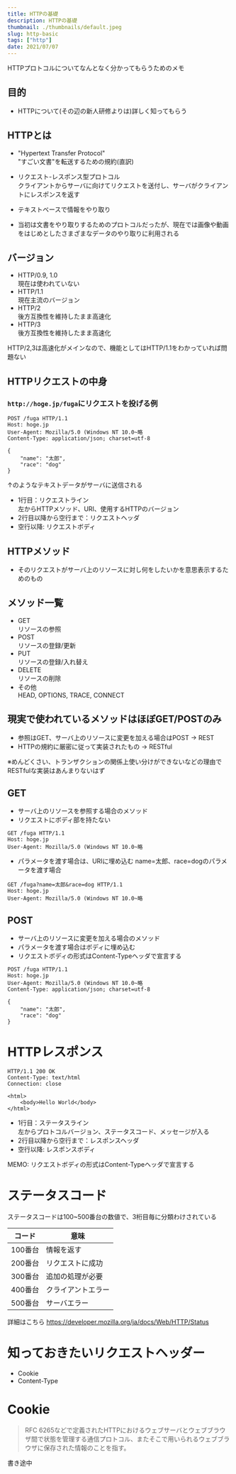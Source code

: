 ```yaml
---
title: HTTPの基礎
description: HTTPの基礎
thumbnail: ./thumbnails/default.jpeg
slug: http-basic
tags: ["http"]
date: 2021/07/07
---
```



HTTPプロトコルについてなんとなく分かってもらうためのメモ

## 目的
- HTTPについて(その辺の新人研修よりは)詳しく知ってもらう

## HTTPとは
- "Hypertext Transfer Protocol"  
  "すごい文書"を転送するための規約(直訳)

- リクエスト-レスポンス型プロトコル  
    クライアントからサーバに向けてリクエストを送付し、サーバがクライアントにレスポンスを返す
- テキストベースで情報をやり取り  
- 当初は文書をやり取りするためのプロトコルだったが、現在では画像や動画をはじめとしたさまざまなデータのやり取りに利用される

## バージョン

- HTTP/0.9, 1.0  
    現在は使われていない
- HTTP/1.1  
    現在主流のバージョン
- HTTP/2  
    後方互換性を維持したまま高速化
- HTTP/3  
    後方互換性を維持したまま高速化

HTTP/2,3は高速化がメインなので、機能としてはHTTP/1.1をわかっていれば問題ない

## HTTPリクエストの中身

### `http://hoge.jp/fuga`にリクエストを投げる例
```text
POST /fuga HTTP/1.1
Host: hoge.jp
User-Agent: Mozilla/5.0 (Windows NT 10.0~略
Content-Type: application/json; charset=utf-8

{
    "name": "太郎",
    "race": "dog"
}
```
↑のようなテキストデータがサーバに送信される
- 1行目：リクエストライン  
  左からHTTPメソッド、URI、使用するHTTPのバージョン
- 2行目以降から空行まで：リクエストヘッダ
- 空行以降: リクエストボディ

## HTTPメソッド
- そのリクエストがサーバ上のリソースに対し何をしたいかを意思表示するためのもの

## メソッド一覧
- GET  
    リソースの参照
- POST  
    リソースの登録/更新
- PUT  
    リソースの登録/入れ替え
- DELETE  
    リソースの削除
- その他  
    HEAD, OPTIONS, TRACE, CONNECT


## 現実で使われているメソッドはほぼGET/POSTのみ

- 参照はGET、サーバ上のリソースに変更を加える場合はPOST
    -> REST
- HTTPの規約に厳密に従って実装されたもの
    -> RESTful

※めんどくさい、トランザクションの関係上使い分けができないなどの理由でRESTfulな実装はあんまりないはず

## GET
- サーバ上のリソースを参照する場合のメソッド
- リクエストにボディ部を持たない

```text
GET /fuga HTTP/1.1
Host: hoge.jp
User-Agent: Mozilla/5.0 (Windows NT 10.0~略
```
- パラメータを渡す場合は、URIに埋め込む
name=太郎、race=dogのパラメータを渡す場合
```text
GET /fuga?name=太郎&race=dog HTTP/1.1
Host: hoge.jp
User-Agent: Mozilla/5.0 (Windows NT 10.0~略
```


## POST
- サーバ上のリソースに変更を加える場合のメソッド
- パラメータを渡す場合はボディに埋め込む
- リクエストボディの形式はContent-Typeヘッダで宣言する

```text
POST /fuga HTTP/1.1
Host: hoge.jp
User-Agent: Mozilla/5.0 (Windows NT 10.0~略
Content-Type: application/json; charset=utf-8

{
    "name": "太郎",
    "race": "dog"
}
```

# HTTPレスポンス

```text
HTTP/1.1 200 OK
Content-Type: text/html
Connection: close

<html>
    <body>Hello World</body>
</html>
```
- 1行目：ステータスライン  
  左からプロトコルバージョン、ステータスコード、メッセージが入る
- 2行目以降から空行まで：レスポンスヘッダ
- 空行以降: レスポンスボディ

MEMO: リクエストボディの形式はContent-Typeヘッダで宣言する

# ステータスコード
ステータスコードは100~500番台の数値で、3桁目毎に分類わけされている

|コード|意味|
|---|---|
|100番台|情報を返す|
|200番台|リクエストに成功|
|300番台|追加の処理が必要|
|400番台|クライアントエラー|
|500番台|サーバエラー|

詳細はこちら
https://developer.mozilla.org/ja/docs/Web/HTTP/Status


# 知っておきたいリクエストヘッダー

- Cookie
- Content-Type

# Cookie

> RFC 6265などで定義されたHTTPにおけるウェブサーバとウェブブラウザ間で状態を管理する通信プロトコル、またそこで用いられるウェブブラウザに保存された情報のことを指す。

書き途中